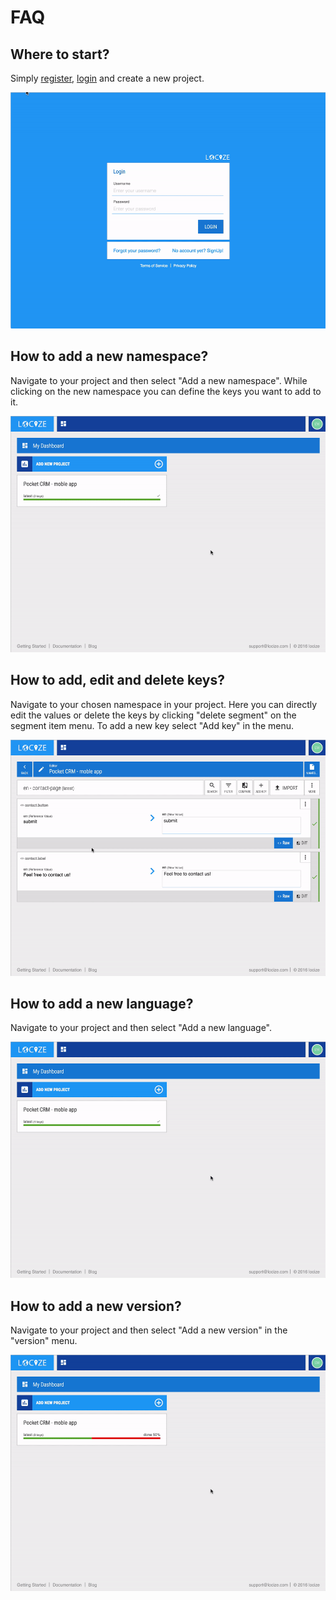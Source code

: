 <!-- toc -->
# FAQ

## Where to start?

Simply [register](https://www.locize.io/register), [login](https://www.locize.io/login) and create a new project.

![](/assets/new_project.gif)


## How to add a new namespace?

Navigate to your project and then select "Add a new namespace".
While clicking on the new namespace you can define the keys you want to add to it.

![](/assets/add_namespace.gif)


## How to add, edit and delete keys?

Navigate to your chosen namespace in your project.
Here you can directly edit the values or delete the keys by clicking "delete segment" on the segment item menu.
To add a new key select "Add key" in the menu.

![](/assets/work_keys.gif)


## How to add a new language?

Navigate to your project and then select "Add a new language".

![](/assets/add_language.gif)


## How to add a new version?

Navigate to your project and then select "Add a new version" in the "version" menu.

![](/assets/add_version.gif)
